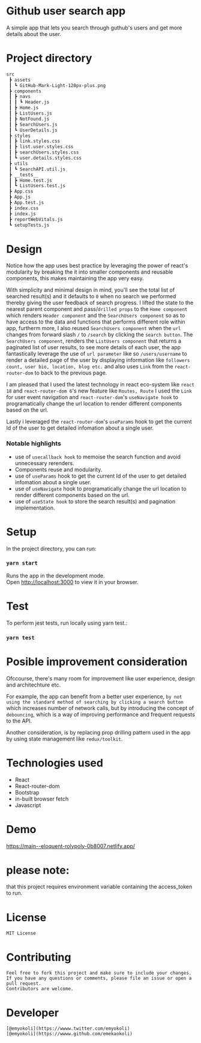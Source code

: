 # Github user search app

A simple app that lets you search through guthub's users and get more details about the user.

# Project directory

```bash
src
 ┣ assets
 ┃ ┗ GitHub-Mark-Light-120px-plus.png
 ┣ components
 ┃ ┣ navs
 ┃ ┃ ┗ Header.js
 ┃ ┣ Home.js
 ┃ ┣ ListUsers.js
 ┃ ┣ NotFound.js
 ┃ ┣ SearchUsers.js
 ┃ ┗ UserDetails.js
 ┣ styles
 ┃ ┣ link.styles.css
 ┃ ┣ list.user.styles.css
 ┃ ┣ searchUsers.styles.css
 ┃ ┗ user.details.styles.css
 ┣ utils
 ┃ ┗ SearchAPI.util.js
 ┣ __tests__
 ┃ ┣ Home.test.js
 ┃ ┗ ListUsers.test.js
 ┣ App.css
 ┣ App.js
 ┣ App.test.js
 ┣ index.css
 ┣ index.js
 ┣ reportWebVitals.js
 ┗ setupTests.js
```

# Design

Notice how the app uses best practice by leveraging the power of react's modularity by breaking the it into smaller components and reusable components, this makes maintaining the app very easy.

With simplicity and minimal design in mind, you'll see the total list of searched result(s) and it defaults to `0` when no search we performed thereby giving the user feedback of search progress. I lifted the state to the nearest parent component and pass/`drilled props` to the `Home component` which renders `Header component` and the `SearchUsers component` so as to have access to the data and functions that performs different role within app, furtherm more, I also reused `SearchUsers component` when the `url` changes from forward slash `/` to `/search` by clicking the `search button`. The `SearchUsers component`, renders the `ListUsers component` that returns a paginated list of user results, to see more details of each user, the app fantastically leverage the use of `url parameter` like so `/users/username` to render a detailed page of the user by displaying information like `followers count, user bio, location, blog etc.` and also uses `Link` from the `react-router-dom` to back to the previous page.

I am pleased that I used the latest technology in react eco-system like `react 18` and `react-router-dom 6`'s new feature like `Routes, Route` I used the `Link` for user event navigation and `react-router-dom`'s `useNavigate hook` to programatically change the url location to render different components based on the url.

Lastly i leveraged the `react-router-dom`'s `useParams` hook to get the current Id of the user to get detailed infomation about a single user.

### Notable highlights

- use of `usecallback hook` to memoise the search function and avoid unnecessary rerenders.
- Components reuse and modularity.
- use of `useParams` hook to get the current Id of the user to get detailed infomation about a single user.
- use of `useNavigate` hook to programatically change the url location to render different components based on the url.
- use of `useState hook` to store the search result(s) and pagination implementation.

# Setup

In the project directory, you can run:

### `yarn start`

Runs the app in the development mode.\
Open [http://localhost:3000](http://localhost:3000) to view it in your browser.

# Test

To perform jest tests, run locally using yarn test.:

### `yarn test`

# Posible improvement consideration

Ofccourse, there's many room for improvement like user experience, design and architechture etc.

For example, the app can benefit from a better user experience, `by not using the standard method of searching by clicking a search button` which increases number of network calls, but by introducing the concept of `debouncing`, which is a way of improving performance and frequent requests to the API.

Another consideration, is by replacing prop drilling pattern used in the app by using state management like `redux/toolkit`.

# Technologies used

- React
- React-router-dom
- Bootstrap
- in-built browser fetch
- Javascript

# Demo

https://main--eloquent-rolypoly-0b8007.netlify.app/

# please note:

that this project requires environment variable containing the access_token to run.

# License

    MIT License

# Contributing

    Feel free to fork this project and make sure to include your changes.
    If you have any questions or comments, please file an issue or open a pull request.
    Contributors are welcome.

# Developer

    [@emyokoli](https://wwww.twitter.com/emyokoli)
    [@emyokoli](https://wwww.github.com/emekaokoli)
